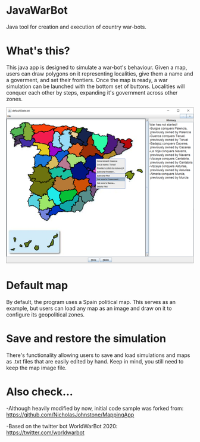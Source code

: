 # JavaWarBot
Java tool for creation and execution of country war-bots.

# What's this?
This java app is designed to simulate a war-bot's behaviour. Given a map, users can draw polygons on it representing localities, give them a name and a goverment, and set their frontiers.
Once the map is ready, a war simulation can be launched with the bottom set of buttons. Localities will conquer each other by steps, expanding it's government across other zones.

![alt text](https://github.com/LuisBoto/JavaWarBot/blob/master/resources/readmeScreeshot.png)

# Default map
By default, the program uses a Spain political map. This serves as an example, but users can load any map as an image and draw on it to configure its geopolitical zones.

# Save and restore the simulation
There's functionality allowing users to save and load simulations and maps as .txt files that are easily edited by hand. Keep in mind, you still need to keep the map image file. 

# Also check...
-Although heavily modified by now, initial code sample was forked from:
https://github.com/NicholasJohnstone/MappingApp

-Based on the twitter bot WorldWarBot 2020:
https://twitter.com/worldwarbot
